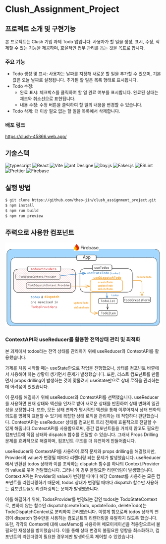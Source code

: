 # Clush_Assignment_Project

## 프로젝트 소개 및 구현기능

본 프로젝트는 Clush 기업 과제 Todo 앱입니다. 사용자가 할 일을 생성, 표시, 수정, 삭제할 수 있는 기능을 제공하며, 효율적인 업무 관리를 돕는 것을 목표로 합니다.

### 주요 기능

- Todo 생성 및 표시: 사용자는 날짜를 지정해 새로운 할 일을 추가할 수 있으며, 기본값은 오늘 날짜로 설정됩니다. 추가된 할 일은 목록 형태로 표시됩니다.
- Todo 수정:
  - 완료 표시: 체크박스를 클릭하여 할 일 완료 여부를 표시합니다. 완료된 상태는 체크와 취소선으로 표현됩니다.
  - 내용 수정: 수정 버튼을 클릭하여 할 일의 내용을 변경할 수 있습니다.
- Todo 삭제: 더 이상 필요 없는 할 일을 목록에서 삭제합니다.

### 배포 링크

https://clush-45866.web.app/

## 기술스택

<p>
<img src="https://img.shields.io/badge/typescript-3178C6?&logo=typescript&logoColor=white"  alt="typescript">
<img src="https://img.shields.io/badge/React-61DAFB?&logo=React&logoColor=white"  alt="React">
<img src="https://img.shields.io/badge/Vite-646CFF?&logo=vite&logoColor=white"  alt="Vite">
<img src="https://img.shields.io/badge/Ant Design-0170FE?&logo=antdesign&logoColor=white"  alt="ant Designe">
<img src= "https://img.shields.io/badge/Day.js-ff5f4c?&logoColor=white" alt="Day.js">
<img src= "https://img.shields.io/badge/Faker.js-10b77f?&logoColor=white" alt="Faker.js">
<img src="https://img.shields.io/badge/ESLint-4B32C3?&logo=ESLint&logoColor=white"  alt="ESLint">
<img src="https://img.shields.io/badge/Prettier-F7B93E?&logo=Prettier&logoColor=white"  alt="Prettier">
<img src="https://img.shields.io/badge/Firebase-DD2C00?&logo=firebase&logoColor=white" alt="Firebase">
</p>

## 실행 방법

```sh
$ git clone https://github.com/theo-jin/clush_assignment_project.git
$ npm install
$ npm run build
$ npm run preview
```

## 주력으로 사용한 컴포넌트

![alt text](image.png)

### ContextAPI와 useReducer를 활용한 전역상태 관리 및 최적화

본 과제에서 todos라는 전역 상태를 관리하기 위해 useReducer와 ContextAPI를 활용했습니다.

과제를 처음 시작할 때는 useState만으로 작업을 진행했으나, 상태를 컴포넌트 바깥에서 사용해야 하는 상황이 생기면서 문제가 발생했습니다. 또한, 리스트 컴포넌트를 만들면서 props drilling이 발생하는 것이 맞물려서 useState만으로 상태 로직을 관리하는 데 어려움이 있었습니다.

이 문제를 해결하기 위해 useReducer와 ContextAPI를 선택했습니다. useReducer를 사용하면 현재 상태와 액션을 인자로 받아 새로운 상태를 반환하여 상태 변화의 일관성을 보장합니다. 또한, 모든 상태 변화가 명시적인 액션을 통해 이루어져서 상태 변화의 의도를 명확히 표현할 수 있기에 복잡한 상태 로직을 관리하는 데 적합하다 판단했습니다.
ContextAPI는 useReducer 상태를 컴포넌트 트리 전체에 효율적으로 전달할 수 있게 해줍니다.ContextAPI를 사용함으로써, 중간 컴포넌트들을 거치지 않고도 필요한 컴포넌트에 직접 상태와 dispatch 함수를 전달할 수 있습니다. 그래서 Props Drilling 문제를 효과적으로 해결하며, 컴포넌트 구조를 더 유연하게 만들어줍니다.

useReducer와 ContextAPI를 사용하여 로직 문제와 props drilling을 해결했지만, Provider의 value가 변경될 때마다 리렌더링 되는 문제가 발생했습니다.
useReducer에서 반환된 todos 상태와 이를 조작하는 dispatch 함수를 하나의 Context.Provider의 value로 묶어 전달했습니다. 그러나 이 경우 불필요한 리렌더링이 발생했습니다. Context API는 Provider의 value가 변경될 때마다 해당 Context를 사용하는 모든 컴포넌트를 리렌더링하기 때문에, todos 상태가 변경될 때마다 dispatch 함수만 사용하는 컴포넌트들도 리렌더링되는 문제가 발생했습니다.

이를 해결하기 위해, TodosProvider를 변경되는 값인 todos는 TodoStateContext로, 변하지 않는 함수인 dispatch(createTodo, updateTodo, deleteTodo)는 TodoDispatchContext로 분리하여 관리했습니다. 이렇게 함으로써 todos 상태의 변경이 dispatch 함수만을 사용하는 컴포넌트의 리렌더링을 유발하지 않도록 했습니다. 또한, 각각의 Context에 대해 useMemo를 사용하여 메모이제이션을 적용함으로써 불필요한 재생성을 방지했습니다.
이를 통해 상태 변경의 불필요한 영향을 최소화하고, 컴포넌트의 리렌더링이 필요한 경우에만 발생하도록 제어할 수 있었습니다.
